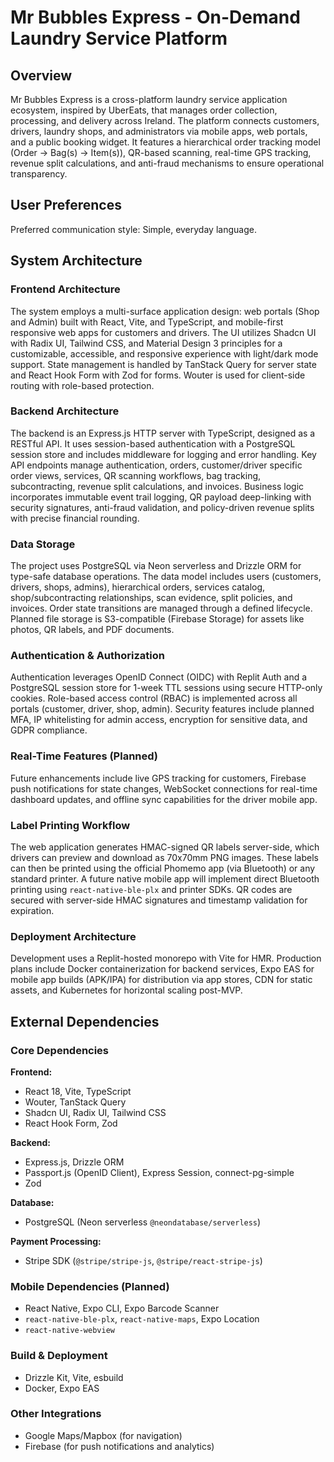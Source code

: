 # Mr Bubbles Express - On-Demand Laundry Service Platform

## Overview

Mr Bubbles Express is a cross-platform laundry service application ecosystem, inspired by UberEats, that manages order collection, processing, and delivery across Ireland. The platform connects customers, drivers, laundry shops, and administrators via mobile apps, web portals, and a public booking widget. It features a hierarchical order tracking model (Order → Bag(s) → Item(s)), QR-based scanning, real-time GPS tracking, revenue split calculations, and anti-fraud mechanisms to ensure operational transparency.

## User Preferences

Preferred communication style: Simple, everyday language.

## System Architecture

### Frontend Architecture

The system employs a multi-surface application design: web portals (Shop and Admin) built with React, Vite, and TypeScript, and mobile-first responsive web apps for customers and drivers. The UI utilizes Shadcn UI with Radix UI, Tailwind CSS, and Material Design 3 principles for a customizable, accessible, and responsive experience with light/dark mode support. State management is handled by TanStack Query for server state and React Hook Form with Zod for forms. Wouter is used for client-side routing with role-based protection.

### Backend Architecture

The backend is an Express.js HTTP server with TypeScript, designed as a RESTful API. It uses session-based authentication with a PostgreSQL session store and includes middleware for logging and error handling. Key API endpoints manage authentication, orders, customer/driver specific order views, services, QR scanning workflows, bag tracking, subcontracting, revenue split calculations, and invoices. Business logic incorporates immutable event trail logging, QR payload deep-linking with security signatures, anti-fraud validation, and policy-driven revenue splits with precise financial rounding.

### Data Storage

The project uses PostgreSQL via Neon serverless and Drizzle ORM for type-safe database operations. The data model includes users (customers, drivers, shops, admins), hierarchical orders, services catalog, shop/subcontracting relationships, scan evidence, split policies, and invoices. Order state transitions are managed through a defined lifecycle. Planned file storage is S3-compatible (Firebase Storage) for assets like photos, QR labels, and PDF documents.

### Authentication & Authorization

Authentication leverages OpenID Connect (OIDC) with Replit Auth and a PostgreSQL session store for 1-week TTL sessions using secure HTTP-only cookies. Role-based access control (RBAC) is implemented across all portals (customer, driver, shop, admin). Security features include planned MFA, IP whitelisting for admin access, encryption for sensitive data, and GDPR compliance.

### Real-Time Features (Planned)

Future enhancements include live GPS tracking for customers, Firebase push notifications for state changes, WebSocket connections for real-time dashboard updates, and offline sync capabilities for the driver mobile app.

### Label Printing Workflow

The web application generates HMAC-signed QR labels server-side, which drivers can preview and download as 70x70mm PNG images. These labels can then be printed using the official Phomemo app (via Bluetooth) or any standard printer. A future native mobile app will implement direct Bluetooth printing using `react-native-ble-plx` and printer SDKs. QR codes are secured with server-side HMAC signatures and timestamp validation for expiration.

### Deployment Architecture

Development uses a Replit-hosted monorepo with Vite for HMR. Production plans include Docker containerization for backend services, Expo EAS for mobile app builds (APK/IPA) for distribution via app stores, CDN for static assets, and Kubernetes for horizontal scaling post-MVP.

## External Dependencies

### Core Dependencies

**Frontend:**
- React 18, Vite, TypeScript
- Wouter, TanStack Query
- Shadcn UI, Radix UI, Tailwind CSS
- React Hook Form, Zod

**Backend:**
- Express.js, Drizzle ORM
- Passport.js (OpenID Client), Express Session, connect-pg-simple
- Zod

**Database:**
- PostgreSQL (Neon serverless `@neondatabase/serverless`)

**Payment Processing:**
- Stripe SDK (`@stripe/stripe-js`, `@stripe/react-stripe-js`)

### Mobile Dependencies (Planned)

- React Native, Expo CLI, Expo Barcode Scanner
- `react-native-ble-plx`, `react-native-maps`, Expo Location
- `react-native-webview`

### Build & Deployment

- Drizzle Kit, Vite, esbuild
- Docker, Expo EAS

### Other Integrations

- Google Maps/Mapbox (for navigation)
- Firebase (for push notifications and analytics)